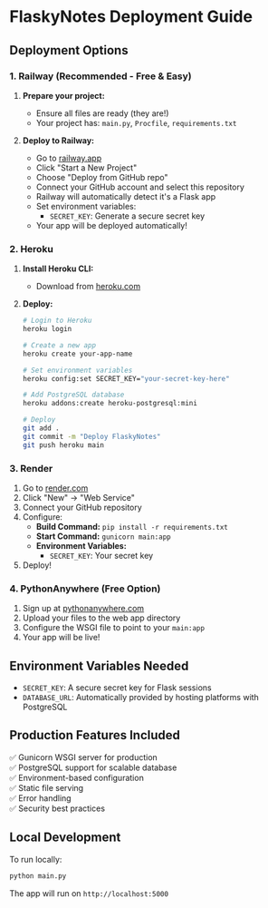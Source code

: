# FlaskyNotes Deployment Guide

## Deployment Options

### 1. Railway (Recommended - Free & Easy)

1. **Prepare your project:**
   - Ensure all files are ready (they are!)
   - Your project has: `main.py`, `Procfile`, `requirements.txt`

2. **Deploy to Railway:**
   - Go to [railway.app](https://railway.app)
   - Click "Start a New Project"
   - Choose "Deploy from GitHub repo"
   - Connect your GitHub account and select this repository
   - Railway will automatically detect it's a Flask app
   - Set environment variables:
     - `SECRET_KEY`: Generate a secure secret key
   - Your app will be deployed automatically!

### 2. Heroku

1. **Install Heroku CLI:**
   - Download from [heroku.com](https://devcenter.heroku.com/articles/heroku-cli)

2. **Deploy:**
   ```bash
   # Login to Heroku
   heroku login
   
   # Create a new app
   heroku create your-app-name
   
   # Set environment variables
   heroku config:set SECRET_KEY="your-secret-key-here"
   
   # Add PostgreSQL database
   heroku addons:create heroku-postgresql:mini
   
   # Deploy
   git add .
   git commit -m "Deploy FlaskyNotes"
   git push heroku main
   ```

### 3. Render

1. Go to [render.com](https://render.com)
2. Click "New" → "Web Service"
3. Connect your GitHub repository
4. Configure:
   - **Build Command:** `pip install -r requirements.txt`
   - **Start Command:** `gunicorn main:app`
   - **Environment Variables:**
     - `SECRET_KEY`: Your secret key
5. Deploy!

### 4. PythonAnywhere (Free Option)

1. Sign up at [pythonanywhere.com](https://pythonanywhere.com)
2. Upload your files to the web app directory
3. Configure the WSGI file to point to your `main:app`
4. Your app will be live!

## Environment Variables Needed

- `SECRET_KEY`: A secure secret key for Flask sessions
- `DATABASE_URL`: Automatically provided by hosting platforms with PostgreSQL

## Production Features Included

✅ Gunicorn WSGI server for production  
✅ PostgreSQL support for scalable database  
✅ Environment-based configuration  
✅ Static file serving  
✅ Error handling  
✅ Security best practices  

## Local Development

To run locally:
```bash
python main.py
```

The app will run on `http://localhost:5000`
